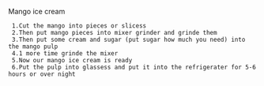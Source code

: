 Mango ice cream


     1.Cut the mango into pieces or slicess
     2.Then put mango pieces into mixer grinder and grinde them
     3.Then put some cream and sugar (put sugar how much you need) into the mango pulp 
     4.1 more time grinde the mixer
     5.Now our mango ice cream is ready 
     6.Put the pulp into glassess and put it into the refrigerater for 5-6 hours or over night 
    